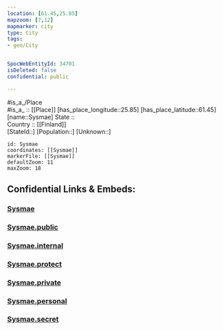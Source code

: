 ```yaml
---
location: [61.45,25.85] 
mapzoom: [7,12] 
mapmarker: city 
type: City
tags:
- geo/City


SpocWebEntityId: 34701
isDeleted: false
confidential: public

---
```

#is_a_/Place  
#is_a_ :: [[Place]] 
[has_place_longitude::25.85] 
[has_place_latitude::61.45] 
[name::Sysmae] 
State ::  
Country :: [[Finland]]  
[StateId::] 
[Population::] 
[Unknown::] 


```leaflet
id: Sysmae
coordinates: [[Sysmae]] 
markerFile: [[Sysmae]] 
defaultZoom: 11 
maxZoom: 18
```


## Confidential Links & Embeds: 

### [Sysmae](/_Standards/Earth/Continent/Europe/Europe~North/Finland/Provinces~Finland/Southern_Finland/counties~Southern_Finland/Päijät-Häme/City/Sysmae.md) 

### [Sysmae.public](/_public/Earth/Continent/Europe/Europe~North/Finland/Provinces~Finland/Southern_Finland/counties~Southern_Finland/Päijät-Häme/City/Sysmae.public.md) 

### [Sysmae.internal](/_internal/Earth/Continent/Europe/Europe~North/Finland/Provinces~Finland/Southern_Finland/counties~Southern_Finland/Päijät-Häme/City/Sysmae.internal.md) 

### [Sysmae.protect](/_protect/Earth/Continent/Europe/Europe~North/Finland/Provinces~Finland/Southern_Finland/counties~Southern_Finland/Päijät-Häme/City/Sysmae.protect.md) 

### [Sysmae.private](/_private/Earth/Continent/Europe/Europe~North/Finland/Provinces~Finland/Southern_Finland/counties~Southern_Finland/Päijät-Häme/City/Sysmae.private.md) 

### [Sysmae.personal](/_personal/Earth/Continent/Europe/Europe~North/Finland/Provinces~Finland/Southern_Finland/counties~Southern_Finland/Päijät-Häme/City/Sysmae.personal.md) 

### [Sysmae.secret](/_secret/Earth/Continent/Europe/Europe~North/Finland/Provinces~Finland/Southern_Finland/counties~Southern_Finland/Päijät-Häme/City/Sysmae.secret.md)

